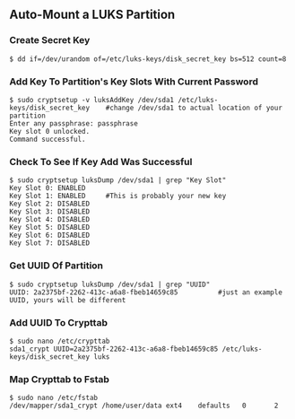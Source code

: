## Auto-Mount a LUKS Partition

### Create Secret Key

    $ dd if=/dev/urandom of=/etc/luks-keys/disk_secret_key bs=512 count=8

### Add Key To Partition's Key Slots With Current Password

    $ sudo cryptsetup -v luksAddKey /dev/sda1 /etc/luks-keys/disk_secret_key    #change /dev/sda1 to actual location of your partition
    Enter any passphrase: passphrase
    Key slot 0 unlocked.
    Command successful.

### Check To See If Key Add Was Successful

    $ sudo cryptsetup luksDump /dev/sda1 | grep "Key Slot"
    Key Slot 0: ENABLED
    Key Slot 1: ENABLED     #This is probably your new key
    Key Slot 2: DISABLED
    Key Slot 3: DISABLED
    Key Slot 4: DISABLED
    Key Slot 5: DISABLED
    Key Slot 6: DISABLED
    Key Slot 7: DISABLED

### Get UUID Of Partition

    $ sudo cryptsetup luksDump /dev/sda1 | grep "UUID"
    UUID: 2a2375bf-2262-413c-a6a8-fbeb14659c85          #just an example UUID, yours will be different

### Add UUID To Crypttab

    $ sudo nano /etc/crypttab
    sda1_crypt UUID=2a2375bf-2262-413c-a6a8-fbeb14659c85 /etc/luks-keys/disk_secret_key luks

### Map Crypttab to Fstab

    $ sudo nano /etc/fstab
    /dev/mapper/sda1_crypt /home/user/data ext4    defaults   0       2
